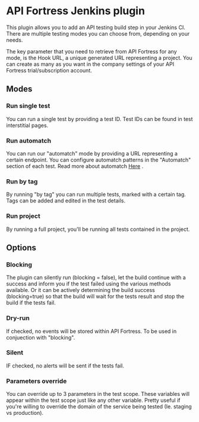 # API Fortress Jenkins plugin
This plugin allows you to add an API testing build step in your Jenkins CI.
There are multiple testing modes you can choose from, depending on your needs.

The key parameter that you need to retrieve from API Fortress for any mode, is the Hook URL,
a unique generated URL representing a project. You can create as many as you want in the company
settings of your API Fortress trial/subscription account.

## Modes

### Run single test
You can run a single test by providing a test ID. Test IDs can be found in test interstitial pages.

### Run automatch
You can run our "automatch" mode by providing a URL representing a certain endpoint. You can configure
automatch patterns in the "Automatch" section of each test.
Read more about automatch [Here](http://apifortress.com/doc/automatch/) .

### Run by tag
By running "by tag" you can run multiple tests, marked with a certain tag. Tags can be added and edited
in the test details.

### Run project
By running a full project, you'll be running all tests contained in the project.

## Options

### Blocking
The plugin can silently run (blocking = false), let the build continue with a success and inform you if the
test failed using the various methods available. Or it can be actively determining the build success (blocking=true)
so that the build will wait for the tests result and stop the build if the tests fail.

### Dry-run
If checked, no events will be stored within API Fortress. To be used in conjuection with "blocking".

### Silent
IF checked, no alerts will be sent if the tests fail.

### Parameters override
You can override up to 3 parameters in the test scope. These variables will appear within the test scope just like
any other variable. Pretty useful if you're willing to override the domain of the service being tested (Ie. staging vs production).